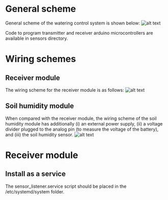 # General scheme
General scheme of the watering control system is shown below:
![alt text](https://github.com/LudwikBielczynski/watering_control_system/blob/master/schemes/general.svg)

Code to program transmitter and receiver arduino microcontrollers are available in sensors directory.

# Wiring schemes
## Receiver module
The wiring scheme for the receiver module is as follows:
![alt text](https://github.com/LudwikBielczynski/watering_control_system/blob/master/schemes/receiver_module_scheme.svg)

## Soil humidity module
When compared with the receiver module, the wiring scheme of the soil humidity module has additionally (i) an external power supply, (ii) a voltage divider plugged to the analog pin (to measure the voltage of the battery), and (iii) the soil humidity sensor.
![alt text](https://github.com/LudwikBielczynski/watering_control_system/blob/master/schemes/soil_humidity_module_scheme_2.svg)

# Receiver module
## Install as a service
The sensor_listener.service script should be placed in the /etc/systemd/system folder.
